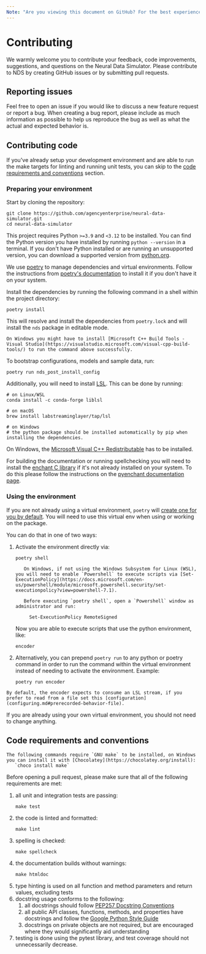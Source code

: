 ```yaml
---
Note: "Are you viewing this document on GitHub? For the best experience, view it on the website https://agencyenterprise.github.io/neural-data-simulator/contributing.html."
---
```


# Contributing

We warmly welcome you to contribute your feedback, code improvements, suggestions, and questions on the Neural Data Simulator.
Please contribute to NDS by creating GitHub issues or by submitting pull requests.

## Reporting issues

Feel free to open an issue if you would like to discuss a new feature request or report a bug. When creating a bug report, please include as much information as possible to help us reproduce the bug as well as what the actual and expected behavior is.

## Contributing code

If you've already setup your development environment and are able to run the make targets for linting and running unit tests, you can skip to the [code requirements and conventions](#code-requirements-and-conventions) section.

### Preparing your environment

Start by cloning the repository:

```
git clone https://github.com/agencyenterprise/neural-data-simulator.git
cd neural-data-simulator
```

This project requires Python `>=3.9` and `<3.12` to be installed. You can find the Python version you have installed by running `python --version` in a terminal. If you don't have Python installed or are running an unsupported version, you can download a supported version from [python.org](https://www.python.org/downloads/).

We use [poetry](https://python-poetry.org/) to manage dependencies and virtual environments. Follow the instructions from [poetry's documentation](https://python-poetry.org/docs/#installation) to install it if you don't have it on your system.

Install the dependencies by running the following command in a shell within the project directory:

```
poetry install
```

This will resolve and install the dependencies from `poetry.lock` and will install the `nds` package in editable mode.

```{note}
On Windows you might have to install [Microsoft C++ Build Tools - Visual Studio](https://visualstudio.microsoft.com/visual-cpp-build-tools/) to run the command above successfully.
```

To bootstrap configurations, models and sample data, run:

```
poetry run nds_post_install_config
```

Additionally, you will need to install [LSL](https://labstreaminglayer.readthedocs.io/index.html). This can be done by running:

```
# on Linux/WSL
conda install -c conda-forge liblsl

# on macOS
brew install labstreaminglayer/tap/lsl

# on Windows
# the python package should be installed automatically by pip when installing the dependencies.
```

On Windows, the [Microsoft Visual C++ Redistributable](https://learn.microsoft.com/en-us/cpp/windows/latest-supported-vc-redist?view=msvc-170) has to be installed.

For building the documentation or running spellchecking you will need to install the [enchant C library](https://abiword.github.io/enchant/) if it's not already installed on your system. To do this please follow the instructions on the [pyenchant documentation page](https://pyenchant.github.io/pyenchant/install.html#installing-the-enchant-c-library).

### Using the environment

If you are not already using a virtual environment, `poetry` will [create one for you by default](https://python-poetry.org/docs/basic-usage/#using-your-virtual-environment). You will need to use this virtual env when using or working on the package.

You can do that in one of two ways:

1.  Activate the environment directly via:

    ```
    poetry shell
    ```

    ```{note}
       On Windows, if not using the Windows Subsystem for Linux (WSL), you will need to enable `Powershell` to execute scripts via [Set-ExecutionPolicy](https://docs.microsoft.com/en-us/powershell/module/microsoft.powershell.security/set-executionpolicy?view=powershell-7.1).

       Before executing `poetry shell`, open a `Powershell` window as administrator and run:

         Set-ExecutionPolicy RemoteSigned

    ```

    Now you are able to execute scripts that use the python environment, like:

    ```
    encoder
    ```

2.  Alternatively, you can prepend `poetry run` to any python or poetry command in order to run the command within the virtual environment instead of needing to activate the environment. Example:
    ```
    poetry run encoder
    ```

```{note}
By default, the encoder expects to consume an LSL stream, if you prefer to read from a file set this [configuration](configuring.md#prerecorded-behavior-file).
```

If you are already using your own virtual environment, you should not need to change anything.

## Code requirements and conventions

```{note}
The following commands require `GNU make` to be installed, on Windows you can install it with [Chocolatey](https://chocolatey.org/install):
   `choco install make`
```

Before opening a pull request, please make sure that all of the following requirements are met:

1. all unit and integration tests are passing:
   ```
   make test
   ```
2. the code is linted and formatted:
   ```
   make lint
   ```
3. spelling is checked:
   ```
   make spellcheck
   ```
4. the documentation builds without warnings:
   ```
   make htmldoc
   ```
5. type hinting is used on all function and method parameters and return values, excluding tests
6. docstring usage conforms to the following:
   1. all docstrings should follow [PEP257 Docstring Conventions](https://peps.python.org/pep-0257/)
   2. all public API classes, functions, methods, and properties have docstrings and follow the [Google Python Style Guide](https://github.com/google/styleguide/blob/gh-pages/pyguide.md#38-comments-and-docstrings)
   3. docstrings on private objects are not required, but are encouraged where they would significantly aid understanding
7. testing is done using the pytest library, and test coverage should not unnecessarily decrease.
